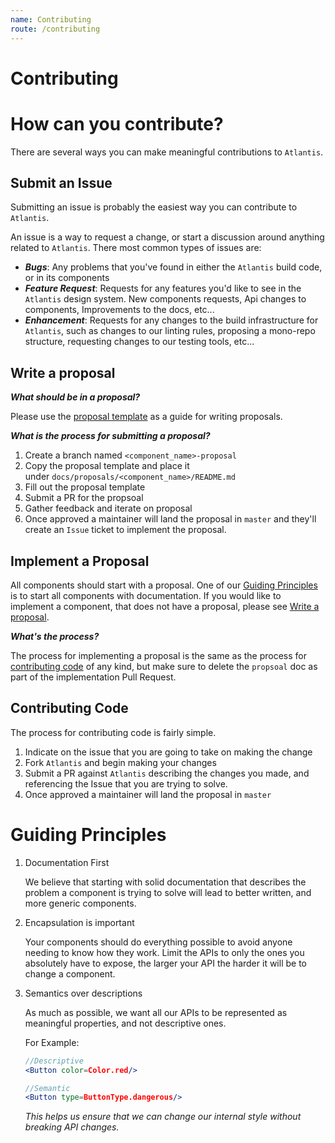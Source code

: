```yaml
---
name: Contributing
route: /contributing
---
```


# Contributing

# How can you contribute?

There are several ways you can make meaningful contributions to `Atlantis`.

## Submit an Issue

Submitting an issue is probably the easiest way you can contribute to
`Atlantis`.

An issue is a way to request a change, or start a discussion around anything
related to `Atlantis`. There most common types of issues are:

- **_Bugs_**: Any problems that you've found in either the `Atlantis` build
  code, or in its components
- **_Feature Request_**: Requests for any features you'd like to see in the
  `Atlantis` design system. New components requests, Api changes to components,
  Improvements to the docs, etc...
- **_Enhancement_**: Requests for any changes to the build infrastructure for
  `Atlantis`, such as changes to our linting rules, proposing a mono-repo
  structure, requesting changes to our testing tools, etc...

## Write a proposal

**_What should be in a proposal?_**

Please use the
[proposal template](https://github.com/GetJobber/atlantis/blob/master/docs/proposals/TEMPLATE.md)
as a guide for writing proposals.

**_What is the process for submitting a proposal?_**

1. Create a branch named `<component_name>-proposal`
2. Copy the proposal template and place it
   under `docs/proposals/<component_name>/README.md`
3. Fill out the proposal template
4. Submit a PR for the propsoal
5. Gather feedback and iterate on proposal
6. Once approved a maintainer will land the proposal in `master` and they'll
   create an `Issue` ticket to implement the proposal.

## Implement a Proposal

All components should start with a proposal. One of our
[Guiding Principles](#guiding-principles) is to start all components with
documentation. If you would like to implement a component, that does not have a
proposal, please see [Write a proposal](#write-a-proposal).

**_What's the process?_**

The process for implementing a proposal is the same as the process for
[contributing code](#contributing-code) of any kind, but make sure to delete the
`propsoal` doc as part of the implementation Pull Request.

## Contributing Code

The process for contributing code is fairly simple.

1. Indicate on the issue that you are going to take on making the change
2. Fork `Atlantis` and begin making your changes
3. Submit a PR against `Atlantis` describing the changes you made, and
   referencing the Issue that you are trying to solve.
4. Once approved a maintainer will land the proposal in `master`

# Guiding Principles

1. Documentation First

   We believe that starting with solid documentation that describes the problem
   a component is trying to solve will lead to better written, and more generic
   components.

2. Encapsulation is important

   Your components should do everything possible to avoid anyone needing to know
   how they work. Limit the APIs to only the ones you absolutely have to expose,
   the larger your API the harder it will be to change a component.

3. Semantics over descriptions

   As much as possible, we want all our APIs to be represented as meaningful
   properties, and not descriptive ones.

   For Example:

   ```jsx
   //Descriptive
   <Button color=Color.red/>

   //Semantic
   <Button type=ButtonType.dangerous/>
   ```

   _This helps us ensure that we can change our internal style without breaking
   API changes._
